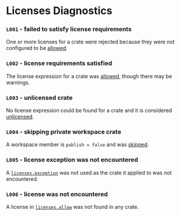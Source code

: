 # Licenses Diagnostics

### `L001` - failed to satisfy license requirements

One or more licenses for a crate were rejected because they were not configured to be [allowed](cfg.md#the-allow-and-deny-fields-optional).

### `L002` - license requirements satisfied

The license expression for a crate was [allowed](cfg.md#the-allow-and-deny-fields-optional), though there may be warnings.

### `L003` - unlicensed crate

No license expression could be found for a crate and it is considered [unlicensed](cfg.md#the-unlicensed-field-optional).

### `L004` - skipping private workspace crate

A workspace member is `publish = false` and was [skipped](cfg.md#the-private-field-optional).

### `L005` - license exception was not encountered

A [`licenses.exception`](cfg.md#the-exceptions-field-optional) was not used as the crate it applied to was not encountered.

### `L006` - license was not encountered

A license in [`licenses.allow`](cfg.md#the-allow-and-deny-fields-optional) was not found in any crate.
